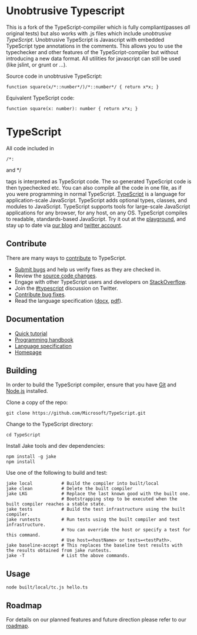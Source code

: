# Unobtrusive Typescript

This is a fork of the TypeScript-compiiler which is fully compliant(passes
*all* original tests) but also works with .js files which include
*unobtrusive TypeScript*.
Unobtrusive TypeScript is Javascript with embedded TypeScript type annotations
in the comments. This allows you to use the typechecker and other features
of the TypeScript-compiler but without introducing a new data format.
All utilities for javascript can still be used (like jslint, or grunt or ...).

Source code in unobtrusive TypeScript:

    function square(x/*::number*/)/*::number*/ { return x*x; }

Equivalent TypeScript code:

    function square(x: number): number { return x*x; }


# TypeScript

    
All code included in 
    
    /*:
    
and 
    */
    
tags is interpreted as TypeScript code. The so generated TypeScript code
is then typechecked etc. You can also compile all the code in one file,
as if you were programming in normal TypeScript.
[TypeScript](http://www.typescriptlang.org/) is a language for application-scale JavaScript. TypeScript adds optional types, classes, and modules to JavaScript. TypeScript supports tools for large-scale JavaScript applications for any browser, for any host, on any OS. TypeScript compiles to readable, standards-based JavaScript. Try it out at the [playground](http://www.typescriptlang.org/Playground), and stay up to date via [our blog](http://blogs.msdn.com/typescript) and [twitter account](https://twitter.com/typescriptlang).


## Contribute

There are many ways to [contribute](https://github.com/Microsoft/TypeScript/blob/master/CONTRIBUTING.md) to TypeScript.
* [Submit bugs](https://github.com/Microsoft/TypeScript/issues) and help us verify fixes as they are checked in.
* Review the [source code changes](https://github.com/Microsoft/TypeScript/pulls).
* Engage with other TypeScript users and developers on [StackOverflow](http://stackoverflow.com/questions/tagged/typescript). 
* Join the [#typescript](http://twitter.com/#!/search/realtime/%23typescript) discussion on Twitter.
* [Contribute bug fixes](https://github.com/Microsoft/TypeScript/blob/master/CONTRIBUTING.md).
* Read the language specification ([docx](http://go.microsoft.com/fwlink/?LinkId=267121), [pdf](http://go.microsoft.com/fwlink/?LinkId=267238)).


## Documentation

*  [Quick tutorial](http://www.typescriptlang.org/Tutorial)
*  [Programming handbook](http://www.typescriptlang.org/Handbook)
*  [Language specification](http://go.microsoft.com/fwlink/?LinkId=267238)
*  [Homepage](http://www.typescriptlang.org/)

## Building

In order to build the TypeScript compiler, ensure that you have [Git](http://git-scm.com/downloads) and [Node.js](http://nodejs.org/) installed.

Clone a copy of the repo:

```
git clone https://github.com/Microsoft/TypeScript.git
```

Change to the TypeScript directory:

```
cd TypeScript
```

Install Jake tools and dev dependencies:

```
npm install -g jake
npm install
```

Use one of the following to build and test:

```
jake local           # Build the compiler into built/local 
jake clean           # Delete the built compiler 
jake LKG             # Replace the last known good with the built one.
                     # Bootstrapping step to be executed when the built compiler reaches a stable state.
jake tests           # Build the test infrastructure using the built compiler. 
jake runtests        # Run tests using the built compiler and test infrastructure. 
                     # You can override the host or specify a test for this command. 
                     # Use host=<hostName> or tests=<testPath>. 
jake baseline-accept # This replaces the baseline test results with the results obtained from jake runtests. 
jake -T              # List the above commands. 
```


## Usage

```shell
node built/local/tc.js hello.ts
```


## Roadmap

For details on our planned features and future direction please refer to our [roadmap](https://github.com/Microsoft/TypeScript/wiki/Roadmap).
